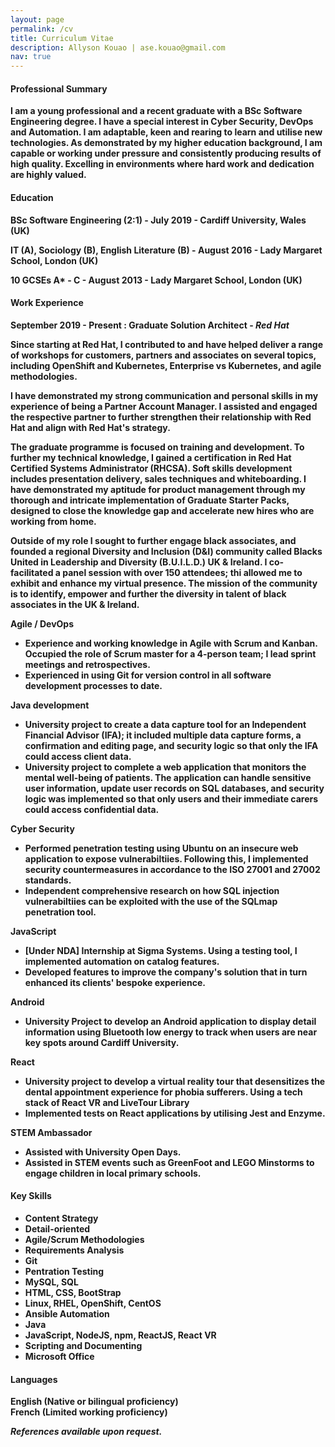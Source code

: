 ```yaml
---
layout: page
permalink: /cv
title: Curriculum Vitae
description: Allyson Kouao | ase.kouao@gmail.com
nav: true
---
```


#### <strong>Professional Summary<strong>

<p>I am a young professional and a recent graduate with a BSc Software Engineering degree. I have a special interest in Cyber Security, DevOps and Automation. I am adaptable, keen and rearing to learn and utilise new technologies. As demonstrated by my higher education background, I am capable or working under pressure and consistently producing results of high quality. Excelling in environments where hard work and dedication are highly valued.</p>

#### <strong>Education</strong>

<strong> BSc Software Engineering (2:1) </strong> - July 2019 - Cardiff University, Wales (UK) <br>

<strong> IT (A), Sociology (B), English Literature (B) </strong> - August 2016 - Lady Margaret School, London (UK) <br>

<strong> 10 GCSEs A* - C </strong> - August 2013 - Lady Margaret School, London (UK)

#### <strong>Work Experience</strong>

<strong>September 2019 - Present :</strong> Graduate Solution Architect - <em>Red Hat</em>

Since starting at Red Hat, I contributed to and have helped deliver a range of workshops for customers, partners and associates on several topics, including OpenShift and Kubernetes, Enterprise vs Kubernetes, and agile methodologies.

I have demonstrated my strong communication and personal skills in my experience of being a Partner Account Manager. I assisted and engaged the respective partner to further strengthen their relationship with Red Hat and align with Red Hat's strategy.

The graduate programme is focused on training and development. To further my technical knowledge, I gained a certification in Red Hat Certified Systems Administrator (RHCSA). Soft skills development includes presentation delivery, sales techniques and whiteboarding. I have demonstrated my aptitude for product management through my thorough and intricate implementation of Graduate Starter Packs, designed to close the knowledge gap and accelerate new hires who are working from home.

Outside of my role I sought to further engage black associates, and founded a regional Diversity and Inclusion (D&I) community called Blacks United in Leadership and Diversity (B.U.I.L.D.) UK & Ireland. I co-facilitated a panel session with over 150 attendees; thi allowed me to exhibit and enhance my virtual presence. The mission of the community is to identify, empower and further the diversity in talent of black associates in the UK & Ireland.

<strong>Agile / DevOps</strong>

- Experience and working knowledge in Agile with Scrum and Kanban. Occupied the role of Scrum master for a 4-person team; I lead sprint meetings and retrospectives.
- Experienced in using Git for version control in all software development processes to date.

<strong>Java development</strong>

- University project to create a data capture tool for an Independent Financial Advisor (IFA); it included multiple data capture forms, a confirmation and editing page, and security logic so that only the IFA could access client data.
- University project to complete a web application that monitors the mental well-being of patients. The application can handle sensitive user information, update user records on SQL databases, and security logic was implemented so that only users and their immediate carers could access confidential data.

<strong>Cyber Security</strong>

- Performed penetration testing using Ubuntu on an insecure web application to expose vulnerabiltiies. Following this, I implemented security countermeasures in accordance to the ISO 27001 and 27002 standards.
- Independent comprehensive research on how SQL injection vulnerabiltiies can be exploited with the use of the SQLmap penetration tool.

<strong>JavaScript</strong>

- [Under NDA] Internship at Sigma Systems. Using a testing tool, I implemented automation on catalog features.
- Developed features to improve the company's solution that in turn enhanced its clients' bespoke experience.

<strong>Android</strong>

- University Project to develop an Android application to display detail information using Bluetooth low energy to track when users are near key spots around Cardiff University.

<strong>React</strong>
- University project to develop a virtual reality tour that desensitizes the dental appointment experience for phobia sufferers. Using a tech stack of React VR and LiveTour Library
- Implemented tests on React applications by utilising Jest and Enzyme.

<strong>STEM Ambassador</strong>

- Assisted with University Open Days.
- Assisted in STEM events such as GreenFoot and LEGO Minstorms to engage children in local primary schools.

#### <strong>Key Skills</strong>

- Content Strategy 
- Detail-oriented
- Agile/Scrum Methodologies
- Requirements Analysis
- Git
- Pentration Testing
- MySQL, SQL
- HTML, CSS, BootStrap
- Linux, RHEL, OpenShift, CentOS
- Ansible Automation
- Java
- JavaScript, NodeJS, npm, ReactJS, React VR
- Scripting and Documenting
- Microsoft Office

#### <strong>Languages</strong>

English (Native or bilingual proficiency)<br>
French (Limited working proficiency)

<em>References available upon request.</em>





